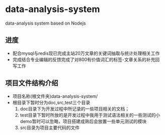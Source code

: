 # data-analysis-system
data-analysis system based on Nodejs

## 进度
* 配合mysql与redis现已完成主站20万文章的关键词抽取与统计处理相关工作
* 完成结合专业编辑的反馈完成了对800有价值词汇的标签-文章关系的补充回写工作

## 项目文件结构介绍
* 项目名称(根文件夹)data-analysis-system/
* 根目录下暂时分为doc,src,test三个目录
   1. doc目录下为开发过程中所记录的一些项目相关的文档；
   2. test目录下暂时所放的是开发过程中我用于测试语法相关的一些测试的小demo暂时可以忽略，项目搭建成熟后会放置一些单元测试的模块
   3. src目录为项目主要代码的文件
